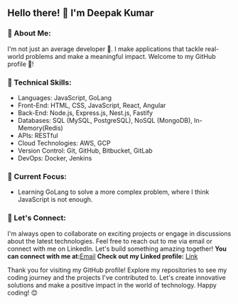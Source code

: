 ## Hello there! 👋 I'm Deepak Kumar

### 🎨 About Me:
I'm not just an average developer 🌟. I make applications that tackle real-world problems and make a meaningful impact. Welcome to my GitHub profile 🙌!

### 🔨 Technical Skills:
- Languages: JavaScript, GoLang
- Front-End: HTML, CSS, JavaScript, React, Angular
- Back-End: Node.js, Express.js, Nest.js, Fastify
- Databases: SQL (MySQL, PostgreSQL), NoSQL (MongoDB), In-Memory(Redis)
- APIs: RESTful
- Cloud Technologies: AWS, GCP
- Version Control: Git, GitHub, Bitbucket, GitLab
- DevOps: Docker, Jenkins

### 🌱 Current Focus:
- Learning GoLang to solve a more complex problem, where I think JavaScript is not enough. 

### 🤝 Let's Connect:
I'm always open to collaborate on exciting projects or engage in discussions about the latest technologies. Feel free to reach out to me via email or connect with me on LinkedIn. Let's build something amazing together!
**You can connect with me at:**[Email](deepak_hce@outlook.com) 
**Check out my Linked profile:** [Link](https://www.linkedin.com/in/deepak-kumar-001a89152/)

Thank you for visiting my GitHub profile! Explore my repositories to see my coding journey and the projects I've contributed to. Let's create innovative solutions and make a positive impact in the world of technology. Happy coding! 😊
